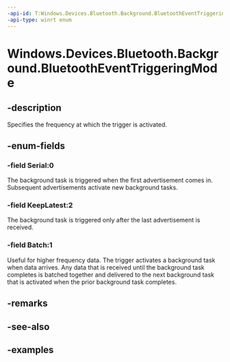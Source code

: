 ```yaml
---
-api-id: T:Windows.Devices.Bluetooth.Background.BluetoothEventTriggeringMode
-api-type: winrt enum
---
```


<!-- Enumeration syntax.
public enum BluetoothEventTriggeringMode : int
-->

# Windows.Devices.Bluetooth.Background.BluetoothEventTriggeringMode

## -description
Specifies the frequency at which the trigger is activated.

## -enum-fields
### -field Serial:0
The background task is triggered when the first advertisement comes in. Subsequent advertisements activate new background tasks.

### -field KeepLatest:2
The background task is triggered only after the last advertisement is received.

### -field Batch:1
Useful for higher frequency data. The trigger activates a background task when data arrives. Any data that is received until the background task completes is batched together and delivered to the next background task that is  activated when the prior background task completes.

## -remarks

## -see-also

## -examples
